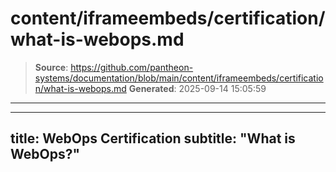 # content/iframeembeds/certification/what-is-webops.md

> **Source**: https://github.com/pantheon-systems/documentation/blob/main/content/iframeembeds/certification/what-is-webops.md
> **Generated**: 2025-09-14 15:05:59

---

---
title: WebOps Certification
subtitle: "What is WebOps?"
---

<Partial file="certification-guide/what-is-webops.md" />
